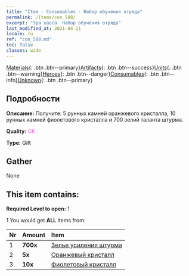 ```yaml
---
title: "Item - Consumables - Набор обучения отряда"
permalink: /Items/con_508/
excerpt: "Эра хаоса  Набор обучения отряда"
last_modified_at: 2021-04-21
locale: ru
ref: "con_508.md"
toc: false
classes: wide
---
```

 [Materials](/ru/Items/){: .btn .btn--primary}[Artifacts](/ru/Items/Artifacts/){: .btn .btn--success}[Units](/ru/Items/Units/){: .btn .btn--warning}[Heroes](/ru/Items/Heroes/){: .btn .btn--danger}[Consumables](/ru/Items/Consumables/){: .btn .btn--info}[Unknown](/ru/Items/Unknown/){: .btn .btn--primary}

## Подробности
 **Описание:** Получите: 5 рунных камней оранжевого кристалла, 10 рунных камней фиолетового кристалла и 700 зелий таланта штурма.

 **Quality:** <span style="color: #DA70D6">OK</span>

 **Type:** Gift

## Gather

  None

## This item contains:

 **Required Level to open:** 1

 1 You would get **ALL** items  from:

  | Nr | Amount |     Item    |
  |:---|:-------|:------------|
  | 1 |  **700x** | [Зелье усиления штурма](/ru/Items/con_788/) |  | 
  | 2 |  **5x** | [Оранжевый кристалл](/ru/Items/con_730/) |  | 
  | 3 |  **10x** | [Фиолетовый кристалл](/ru/Items/con_720/) |  | 
